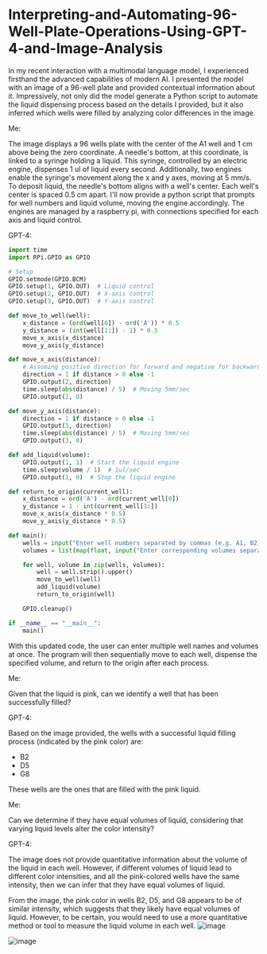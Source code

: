 # Interpreting-and-Automating-96-Well-Plate-Operations-Using-GPT-4-and-Image-Analysis

In my recent interaction with a multimodal language model, I experienced firsthand the advanced capabilities of modern AI. I presented the model with an image of a 96-well plate and provided contextual information about it. Impressively, not only did the model generate a Python script to automate the liquid dispensing process based on the details I provided, but it also inferred which wells were filled by analyzing color differences in the image.

Me:
 

The image displays a 96 wells plate with the center of the A1 well and 1 cm above being the zero coordinate. A needle's bottom, at this coordinate, is linked to a syringe holding a liquid. This syringe, controlled by an electric engine, dispenses 1 ul of liquid every second. Additionally, two engines enable the syringe's movement along the x and y axes, moving at 5 mm/s. To deposit liquid, the needle's bottom aligns with a well's center. Each well's center is spaced 0.5 cm apart. I'll now provide a python script that prompts for well numbers and liquid volume, moving the engine accordingly. The engines are managed by a raspberry pi, with connections specified for each axis and liquid control.

GPT-4:

```python
import time
import RPi.GPIO as GPIO

# Setup
GPIO.setmode(GPIO.BCM)
GPIO.setup(1, GPIO.OUT)  # Liquid control
GPIO.setup(2, GPIO.OUT)  # X-axis control
GPIO.setup(3, GPIO.OUT)  # Y-axis control

def move_to_well(well):
    x_distance = (ord(well[0]) - ord('A')) * 0.5
    y_distance = (int(well[1:]) - 1) * 0.5
    move_x_axis(x_distance)
    move_y_axis(y_distance)

def move_x_axis(distance):
    # Assuming positive direction for forward and negative for backward
    direction = 1 if distance > 0 else -1
    GPIO.output(2, direction)
    time.sleep(abs(distance) / 5)  # Moving 5mm/sec
    GPIO.output(2, 0)

def move_y_axis(distance):
    direction = 1 if distance > 0 else -1
    GPIO.output(3, direction)
    time.sleep(abs(distance) / 5)  # Moving 5mm/sec
    GPIO.output(3, 0)

def add_liquid(volume):
    GPIO.output(1, 1)  # Start the liquid engine
    time.sleep(volume / 1)  # 1ul/sec
    GPIO.output(1, 0)  # Stop the liquid engine

def return_to_origin(current_well):
    x_distance = ord('A') - ord(current_well[0])
    y_distance = 1 - int(current_well[1:])
    move_x_axis(x_distance * 0.5)
    move_y_axis(y_distance * 0.5)

def main():
    wells = input("Enter well numbers separated by commas (e.g. A1, B2): ").split(',')
    volumes = list(map(float, input("Enter corresponding volumes separated by commas (e.g. 10, 20): ").split(',')))

    for well, volume in zip(wells, volumes):
        well = well.strip().upper()
        move_to_well(well)
        add_liquid(volume)
        return_to_origin(well)

    GPIO.cleanup()

if __name__ == "__main__":
    main()
```

With this updated code, the user can enter multiple well names and volumes at once. The program will then sequentially move to each well, dispense the specified volume, and return to the origin after each process.

Me:

 

Given that the liquid is pink, can we identify a well that has been successfully filled?

GPT-4:

Based on the image provided, the wells with a successful liquid filling process (indicated by the pink color) are:

- B2
- D5
- G8

These wells are the ones that are filled with the pink liquid.

Me:

Can we determine if they have equal volumes of liquid, considering that varying liquid levels alter the color intensity?

GPT-4:

The image does not provide quantitative information about the volume of the liquid in each well. However, if different volumes of liquid lead to different color intensities, and all the pink-colored wells have the same intensity, then we can infer that they have equal volumes of liquid. 

From the image, the pink color in wells B2, D5, and G8 appears to be of similar intensity, which suggests that they likely have equal volumes of liquid. However, to be certain, you would need to use a more quantitative method or tool to measure the liquid volume in each well.
![image](https://github.com/arahjou/Interpreting-and-Automating-96-Well-Plate-Operations-Using-GPT-4-and-Image-Analysis/assets/88965480/2450d69d-effb-4228-a4fa-a94198750275)

![image](https://github.com/arahjou/Interpreting-and-Automating-96-Well-Plate-Operations-Using-GPT-4-and-Image-Analysis/assets/88965480/2591b899-9bc3-41e5-8610-e6d836e6a1f9)


